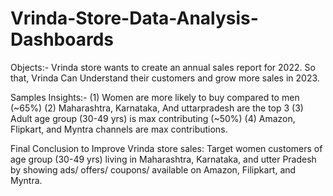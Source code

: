 # Vrinda-Store-Data-Analysis-Dashboards
Objects:- Vrinda store wants to create an annual sales report for 2022. So that, Vrinda Can Understand their customers and grow more sales in 2023.

Samples Insights:-
(1) Women are more likely to buy compared to men (~65%)
(2) Maharashtra, Karnataka, And uttarpradesh are the top 3
(3) Adult age group (30-49 yrs) is max contributing (~50%)
(4) Amazon, Flipkart, and Myntra channels are max contributions.

Final Conclusion to Improve Vrinda store sales:
Target women customers of age group (30-49 yrs) living in Maharashtra, Karnataka, and utter Pradesh by showing ads/ offers/ coupons/ available on Amazon, Filipkart, and Myntra.
